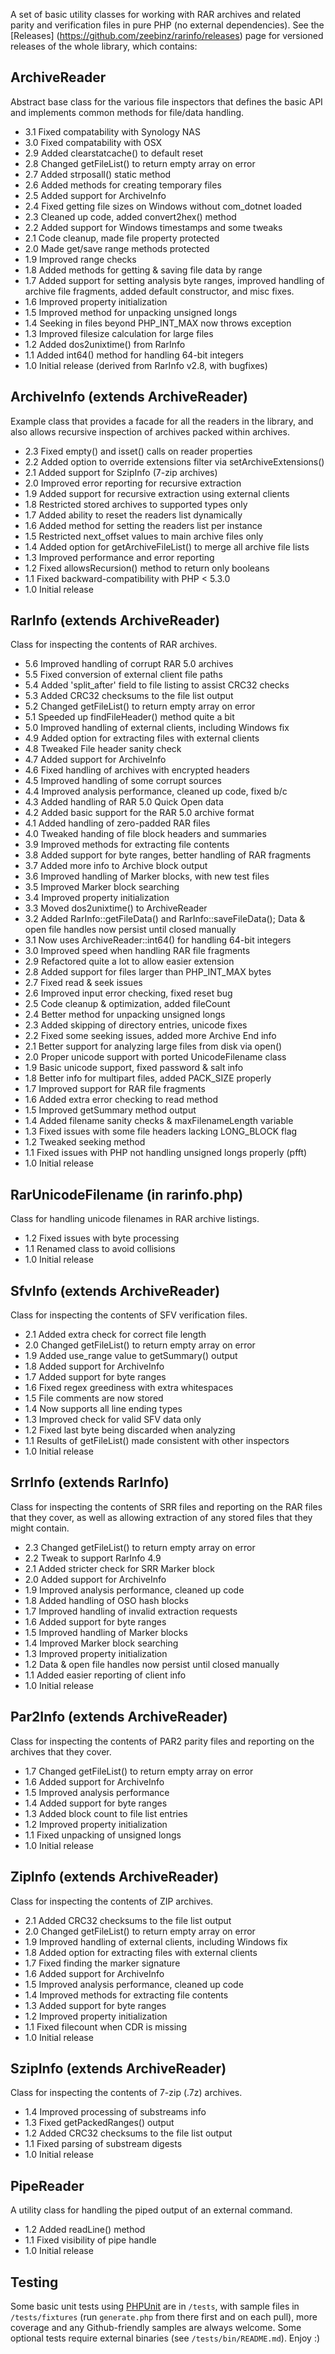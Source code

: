 A set of basic utility classes for working with RAR archives and related parity
and verification files in pure PHP (no external dependencies). See the [Releases]
(https://github.com/zeebinz/rarinfo/releases) page for versioned releases of the
whole library, which contains:

ArchiveReader
-------------------------------
Abstract base class for the various file inspectors that defines the basic API
and implements common methods for file/data handling.

- 3.1 Fixed compatability with Synology NAS
- 3.0 Fixed compatability with OSX
- 2.9 Added clearstatcache() to default reset
- 2.8 Changed getFileList() to return empty array on error
- 2.7 Added strposall() static method
- 2.6 Added methods for creating temporary files
- 2.5 Added support for ArchiveInfo
- 2.4 Fixed getting file sizes on Windows without com_dotnet loaded
- 2.3 Cleaned up code, added convert2hex() method
- 2.2 Added support for Windows timestamps and some tweaks
- 2.1 Code cleanup, made file property protected
- 2.0 Made get/save range methods protected
- 1.9 Improved range checks
- 1.8 Added methods for getting & saving file data by range
- 1.7 Added support for setting analysis byte ranges, improved handling of
      archive file fragments, added default constructor, and misc fixes.
- 1.6 Improved property initialization
- 1.5 Improved method for unpacking unsigned longs
- 1.4 Seeking in files beyond PHP_INT_MAX now throws exception
- 1.3 Improved filesize calculation for large files
- 1.2 Added dos2unixtime() from RarInfo
- 1.1 Added int64() method for handling 64-bit integers
- 1.0 Initial release (derived from RarInfo v2.8, with bugfixes)

ArchiveInfo (extends ArchiveReader)
-----------------------------------
Example class that provides a facade for all the readers in the library, and also
allows recursive inspection of archives packed within archives.

- 2.3 Fixed empty() and isset() calls on reader properties
- 2.2 Added option to override extensions filter via setArchiveExtensions()
- 2.1 Added support for SzipInfo (7-zip archives)
- 2.0 Improved error reporting for recursive extraction
- 1.9 Added support for recursive extraction using external clients
- 1.8 Restricted stored archives to supported types only
- 1.7 Added ability to reset the readers list dynamically
- 1.6 Added method for setting the readers list per instance
- 1.5 Restricted next_offset values to main archive files only
- 1.4 Added option for getArchiveFileList() to merge all archive file lists
- 1.3 Improved performance and error reporting
- 1.2 Fixed allowsRecursion() method to return only booleans
- 1.1 Fixed backward-compatibility with PHP < 5.3.0
- 1.0 Initial release

RarInfo (extends ArchiveReader)
-------------------------------
Class for inspecting the contents of RAR archives.

- 5.6 Improved handling of corrupt RAR 5.0 archives
- 5.5 Fixed conversion of external client file paths
- 5.4 Added 'split_after' field to file listing to assist CRC32 checks
- 5.3 Added CRC32 checksums to the file list output
- 5.2 Changed getFileList() to return empty array on error
- 5.1 Speeded up findFileHeader() method quite a bit
- 5.0 Improved handling of external clients, including Windows fix
- 4.9 Added option for extracting files with external clients
- 4.8 Tweaked File header sanity check
- 4.7 Added support for ArchiveInfo
- 4.6 Fixed handling of archives with encrypted headers
- 4.5 Improved handling of some corrupt sources
- 4.4 Improved analysis performance, cleaned up code, fixed b/c
- 4.3 Added handling of RAR 5.0 Quick Open data
- 4.2 Added basic support for the RAR 5.0 archive format
- 4.1 Added handling of zero-padded RAR files
- 4.0 Tweaked handing of file block headers and summaries
- 3.9 Improved methods for extracting file contents
- 3.8 Added support for byte ranges, better handling of RAR fragments
- 3.7 Added more info to Archive block output
- 3.6 Improved handling of Marker blocks, with new test files
- 3.5 Improved Marker block searching
- 3.4 Improved property initialization
- 3.3 Moved dos2unixtime() to ArchiveReader
- 3.2 Added RarInfo::getFileData() and RarInfo::saveFileData();
      Data & open file handles now persist until closed manually
- 3.1 Now uses ArchiveReader::int64() for handling 64-bit integers
- 3.0 Improved speed when handling RAR file fragments
- 2.9 Refactored quite a lot to allow easier extension
- 2.8 Added support for files larger than PHP_INT_MAX bytes
- 2.7 Fixed read & seek issues
- 2.6 Improved input error checking, fixed reset bug
- 2.5 Code cleanup & optimization, added fileCount
- 2.4 Better method for unpacking unsigned longs
- 2.3 Added skipping of directory entries, unicode fixes
- 2.2 Fixed some seeking issues, added more Archive End info
- 2.1 Better support for analyzing large files from disk via open()
- 2.0 Proper unicode support with ported UnicodeFilename class
- 1.9 Basic unicode support, fixed password & salt info
- 1.8 Better info for multipart files, added PACK_SIZE properly
- 1.7 Improved support for RAR file fragments
- 1.6 Added extra error checking to read method
- 1.5 Improved getSummary method output
- 1.4 Added filename sanity checks & maxFilenameLength variable
- 1.3 Fixed issues with some file headers lacking LONG_BLOCK flag
- 1.2 Tweaked seeking method
- 1.1 Fixed issues with PHP not handling unsigned longs properly (pfft)
- 1.0 Initial release

RarUnicodeFilename (in rarinfo.php)
-----------------------------------
Class for handling unicode filenames in RAR archive listings.

- 1.2 Fixed issues with byte processing
- 1.1 Renamed class to avoid collisions
- 1.0 Initial release

SfvInfo (extends ArchiveReader)
-------------------------------
Class for inspecting the contents of SFV verification files.

- 2.1 Added extra check for correct file length
- 2.0 Changed getFileList() to return empty array on error
- 1.9 Added use_range value to getSummary() output
- 1.8 Added support for ArchiveInfo
- 1.7 Added support for byte ranges
- 1.6 Fixed regex greediness with extra whitespaces
- 1.5 File comments are now stored
- 1.4 Now supports all line ending types
- 1.3 Improved check for valid SFV data only
- 1.2 Fixed last byte being discarded when analyzing
- 1.1 Results of getFileList() made consistent with other inspectors
- 1.0 Initial release

SrrInfo (extends RarInfo)
-------------------------------
Class for inspecting the contents of SRR files and reporting on the RAR files
that they cover, as well as allowing extraction of any stored files that they
might contain.

- 2.3 Changed getFileList() to return empty array on error
- 2.2 Tweak to support RarInfo 4.9
- 2.1 Added stricter check for SRR Marker block
- 2.0 Added support for ArchiveInfo
- 1.9 Improved analysis performance, cleaned up code
- 1.8 Added handling of OSO hash blocks
- 1.7 Improved handling of invalid extraction requests
- 1.6 Added support for byte ranges
- 1.5 Improved handling of Marker blocks
- 1.4 Improved Marker block searching
- 1.3 Improved property initialization
- 1.2 Data & open file handles now persist until closed manually
- 1.1 Added easier reporting of client info
- 1.0 Initial release

Par2Info (extends ArchiveReader)
--------------------------------
Class for inspecting the contents of PAR2 parity files and reporting on the
archives that they cover.

- 1.7 Changed getFileList() to return empty array on error
- 1.6 Added support for ArchiveInfo
- 1.5 Improved analysis performance
- 1.4 Added support for byte ranges
- 1.3 Added block count to file list entries
- 1.2 Improved property initialization
- 1.1 Fixed unpacking of unsigned longs
- 1.0 Initial release

ZipInfo (extends ArchiveReader)
--------------------------------
Class for inspecting the contents of ZIP archives.

- 2.1 Added CRC32 checksums to the file list output
- 2.0 Changed getFileList() to return empty array on error
- 1.9 Improved handling of external clients, including Windows fix
- 1.8 Added option for extracting files with external clients
- 1.7 Fixed finding the marker signature
- 1.6 Added support for ArchiveInfo
- 1.5 Improved analysis performance, cleaned up code
- 1.4 Improved methods for extracting file contents
- 1.3 Added support for byte ranges
- 1.2 Improved property initialization
- 1.1 Fixed filecount when CDR is missing
- 1.0 Initial release

SzipInfo (extends ArchiveReader)
--------------------------------
Class for inspecting the contents of 7-zip (.7z) archives.

- 1.4 Improved processing of substreams info
- 1.3 Fixed getPackedRanges() output
- 1.2 Added CRC32 checksums to the file list output
- 1.1 Fixed parsing of substream digests
- 1.0 Initial release

PipeReader
-------------------------------
A utility class for handling the piped output of an external command.

- 1.2 Added readLine() method
- 1.1 Fixed visibility of pipe handle
- 1.0 Initial release


Testing
-------------------------------
Some basic unit tests using [PHPUnit](http://phpunit.de/manual/current/en/installation.html)
are in `/tests`, with sample files in `/tests/fixtures` (run `generate.php` from there first
and on each pull), more coverage and any Github-friendly samples are always welcome. Some
optional tests require external binaries (see `/tests/bin/README.md`). Enjoy :)
